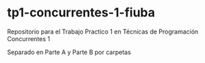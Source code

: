 # tp1-concurrentes-1-fiuba
Repositorio para el Trabajo Practico 1 en Técnicas de Programación Concurrentes 1

Separado en Parte A y Parte B por carpetas